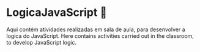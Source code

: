 # LogicaJavaScript 📖
Aqui contém atividades realizadas em sala de aula, para desenvolver a logica do JavaScript.
Here contains activities carried out in the classroom, to develop JavaScript logic.
